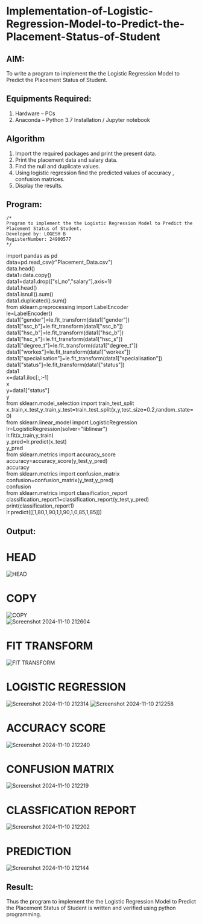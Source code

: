 # Implementation-of-Logistic-Regression-Model-to-Predict-the-Placement-Status-of-Student

## AIM:
To write a program to implement the the Logistic Regression Model to Predict the Placement Status of Student.

## Equipments Required:
1. Hardware – PCs
2. Anaconda – Python 3.7 Installation / Jupyter notebook

## Algorithm
1. Import the required packages and print the present data.
2. Print the placement data and salary data.
3. Find the null and duplicate values.
4. Using logistic regression find the predicted values of accuracy , confusion matrices.
5. Display the results.
## Program:
```
/*
Program to implement the the Logistic Regression Model to Predict the Placement Status of Student.
Developed by: LOGESH B
RegisterNumber: 24900577 
*/
```
import pandas as pd  
data=pd.read_csv(r"Placement_Data.csv")  
data.head()  
data1=data.copy()  
data1=data1.drop(["sl_no","salary"],axis=1)  
data1.head()  
data1.isnull().sum()  
data1.duplicated().sum()  
from sklearn.preprocessing import LabelEncoder  
le=LabelEncoder()  
data1["gender"]=le.fit_transform(data1["gender"])  
data1["ssc_b"]=le.fit_transform(data1["ssc_b"])  
data1["hsc_b"]=le.fit_transform(data1["hsc_b"])  
data1["hsc_s"]=le.fit_transform(data1["hsc_s"])  
data1["degree_t"]=le.fit_transform(data1["degree_t"])  
data1["workex"]=le.fit_transform(data1["workex"])  
data1["specialisation"]=le.fit_transform(data1["specialisation"])  
data1["status"]=le.fit_transform(data1["status"])  
data1  
x=data1.iloc[:,:-1]  
x  
y=data1["status"]  
y  
from sklearn.model_selection import train_test_split  
x_train,x_test,y_train,y_test=train_test_split(x,y,test_size=0.2,random_state=0)  
from sklearn.linear_model import LogisticRegression  
lr=LogisticRegression(solver="liblinear")  
lr.fit(x_train,y_train)  
y_pred=lr.predict(x_test)  
y_pred  
from sklearn.metrics import accuracy_score  
accuracy=accuracy_score(y_test,y_pred)  
accuracy  
from sklearn.metrics import confusion_matrix  
confusion=confusion_matrix(y_test,y_pred)  
confusion  
from sklearn.metrics import classification_report  
classification_report1=classification_report(y_test,y_pred)  
print(classification_report1)  
lr.predict([[1,80,1,90,1,1,90,1,0,85,1,85]])  

## Output:
# HEAD
![HEAD](https://github.com/user-attachments/assets/a9452526-c279-4bf0-8773-82216a9aee0a) 
# COPY
![COPY](https://github.com/user-attachments/assets/803939e2-3489-4dd9-9723-d537ea46541a)  
![Screenshot 2024-11-10 212604](https://github.com/user-attachments/assets/f2241f84-ec0f-401e-8578-b9fed5cefd60)  
# FIT TRANSFORM
![FIT TRANSFORM](https://github.com/user-attachments/assets/f01b85cb-e183-4596-b6de-565f0a20e9e4)  
# LOGISTIC REGRESSION
![Screenshot 2024-11-10 212314](https://github.com/user-attachments/assets/3391dcf6-39b1-4497-8aa2-f789319c5ba6)
![Screenshot 2024-11-10 212258](https://github.com/user-attachments/assets/bf00eb14-2eae-4f51-8c5d-ac45bca36472)  
# ACCURACY SCORE
![Screenshot 2024-11-10 212240](https://github.com/user-attachments/assets/c48f372d-2343-4b95-bc3b-d5912ef2490d)  
# CONFUSION MATRIX
![Screenshot 2024-11-10 212219](https://github.com/user-attachments/assets/b5a19887-64a6-4993-bf3c-9d8560c6bc56)   
# CLASSFICATION REPORT
![Screenshot 2024-11-10 212202](https://github.com/user-attachments/assets/de06118f-3726-408a-802c-bdf19d22363e)   
# PREDICTION
![Screenshot 2024-11-10 212144](https://github.com/user-attachments/assets/20419204-a461-43f2-af2b-bc8fc9bba659)   
## Result:
Thus the program to implement the the Logistic Regression Model to Predict the Placement Status of Student is written and verified using python programming.
